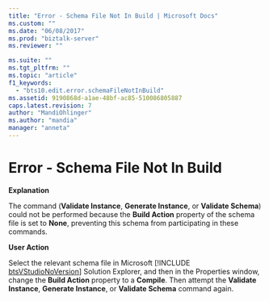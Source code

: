 ```yaml
---
title: "Error - Schema File Not In Build | Microsoft Docs"
ms.custom: ""
ms.date: "06/08/2017"
ms.prod: "biztalk-server"
ms.reviewer: ""

ms.suite: ""
ms.tgt_pltfrm: ""
ms.topic: "article"
f1_keywords: 
  - "bts10.edit.error.schemaFileNotInBuild"
ms.assetid: 9190868d-a1ae-48bf-ac85-510086805887
caps.latest.revision: 7
author: "MandiOhlinger"
ms.author: "mandia"
manager: "anneta"
---
```

# Error - Schema File Not In Build
**Explanation**  
  
 The command (**Validate Instance**, **Generate Instance**, or **Validate Schema**) could not be performed because the **Build Action** property of the schema file is set to **None**, preventing this schema from participating in these commands.  
  
 **User Action**  
  
 Select the relevant schema file in Microsoft [!INCLUDE [btsVStudioNoVersion](../includes/btsvstudionoversion-md.md)] Solution Explorer, and then in the Properties window, change the <strong>Build Action</strong> property to a <strong>Compile</strong>. Then attempt the <strong>Validate Instance</strong>, <strong>Generate Instance</strong>, or <strong>Validate Schema</strong> command again.